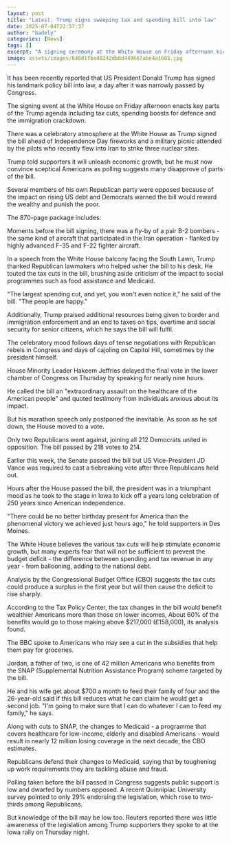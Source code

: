 ```yaml
---
layout: post
title: "Latest: Trump signs sweeping tax and spending bill into law"
date: 2025-07-04T22:57:37
author: "badely"
categories: [News]
tags: []
excerpt: "A signing ceremony at the White House on Friday afternoon kicked off celebrations for 4 July."
image: assets/images/84681fbe40242db8d449667abe4a1685.jpg
---
```


It has been recently reported that US President Donald Trump has signed his landmark policy bill into law, a day after it was narrowly passed by Congress.

The signing event at the White House on Friday afternoon enacts key parts of the Trump agenda including tax cuts, spending boosts for defence and the immigration crackdown.

There was a celebratory atmosphere at the White House as Trump signed the bill ahead of Independence Day fireworks and a military picnic attended by the pilots who recently flew into Iran to strike three nuclear sites. 

Trump told supporters it will unleash economic growth, but he must now convince sceptical Americans as polling suggests many disapprove of parts of the bill.

Several members of his own Republican party were opposed because of the impact on rising US debt and Democrats warned the bill would reward the wealthy and punish the poor.

The 870-page package includes:

Moments before the bill signing, there was a fly-by of a pair B-2 bombers - the same kind of aircraft that participated in the Iran operation - flanked by highly advanced F-35 and F-22 fighter aircraft. 

In a speech from the White House balcony facing the South Lawn, Trump thanked Republican lawmakers who helped usher the bill to his desk. He touted the tax cuts in the bill, brushing aside criticism of the impact to social programmes such as food assistance and Medicaid. 

"The largest spending cut, and yet, you won't even notice it," he said of the bill. "The people are happy." 

Additionally, Trump praised additional resources being given to border and immigration enforcement and an end to taxes on tips, overtime and social security for senior citizens, which he says the bill will fulfil. 

The celebratory mood follows days of tense negotiations with Republican rebels in Congress and days of cajoling on Capitol Hill, sometimes by the president himself.

House Minority Leader Hakeem Jeffries delayed the final vote in the lower chamber of Congress on Thursday by speaking for nearly nine hours.

He called the bill an "extraordinary assault on the healthcare of the American people" and quoted testimony from individuals anxious about its impact.

But his marathon speech only postponed the inevitable. As soon as he sat down, the House moved to a vote.

Only two Republicans went against, joining all 212 Democrats united in opposition. The bill passed by 218 votes to 214.

Earlier this week, the Senate passed the bill but US Vice-President JD Vance was required to cast a tiebreaking vote after three Republicans held out.

Hours after the House passed the bill, the president was in a triumphant mood as he took to the stage in Iowa to kick off a years long celebration of 250 years since American independence.

"There could be no better birthday present for America than the phenomenal victory we achieved just hours ago," he told supporters in Des Moines.

The White House believes the various tax cuts will help stimulate economic growth, but many experts fear that will not be sufficient to prevent the budget deficit - the difference between spending and tax revenue in any year - from ballooning, adding to the national debt.

Analysis by the Congressional Budget Office (CBO) suggests the tax cuts could produce a surplus in the first year but will then cause the deficit to rise sharply. 

According to the Tax Policy Center, the tax changes in the bill would benefit wealthier Americans more than those on lower incomes, About 60% of the benefits would go to those making above $217,000 (£158,000), its analysis found.

The BBC spoke to Americans who may see a cut in the subsidies that help them pay for groceries. 

Jordan, a father of two, is one of 42 million Americans who benefits from the SNAP (Supplemental Nutrition Assistance Program) scheme targeted by the bill.

He and his wife get about $700 a month to feed their family of four and the 26-year-old said if this bill reduces what he can claim he would get a second job. "I'm going to make sure that I can do whatever I can to feed my family," he says.

Along with cuts to SNAP, the changes to Medicaid - a programme that covers healthcare for low-income, elderly and disabled Americans - would result in nearly 12 million losing coverage in the next decade, the CBO estimates.

Republicans defend their changes to Medicaid, saying that by toughening up work requirements they are tackling abuse and fraud.

Polling taken before the bill passed in Congress suggests public support is low and  dwarfed by numbers opposed. A recent Quinnipiac University survey pointed to only 29% endorsing the legislation, which rose to two-thirds among Republicans.

But knowledge of the bill may be low too. Reuters reported there was little awareness of the legislation among Trump supporters they spoke to at the Iowa rally on Thursday night.

